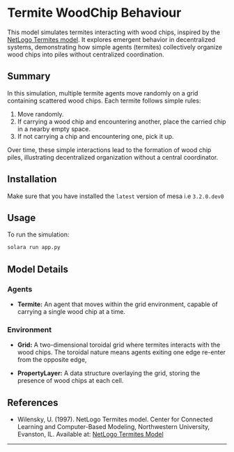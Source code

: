 # Termite WoodChip Behaviour
This model simulates termites interacting with wood chips, inspired by the [NetLogo Termites model](https://ccl.northwestern.edu/netlogo/models/Termites). It explores emergent behavior in decentralized systems, demonstrating how simple agents (termites) collectively organize wood chips into piles without centralized coordination.

## Summary


In this simulation, multiple termite agents move randomly on a grid containing scattered wood chips. Each termite follows simple rules:

1. Move randomly.
2. If carrying a wood chip and encountering another, place the carried chip in a nearby empty space.
3. If not carrying a chip and encountering one, pick it up.

Over time, these simple interactions lead to the formation of wood chip piles, illustrating decentralized organization without a central coordinator.


## Installation

Make sure that you have installed the `latest` version of mesa i.e `3.2.0.dev0`

## Usage

To run the simulation:

```bash
solara run app.py
```


## Model Details

### Agents

- **Termite:** An agent that moves within the grid environment, capable of carrying a single wood chip at a time.

### Environment

- **Grid:** A two-dimensional toroidal grid where termites interacts with the wood chips. The toroidal nature means agents exiting one edge re-enter from the opposite edge,

- **PropertyLayer:** A data structure overlaying the grid, storing  the presence of wood chips at each cell.

## References

- Wilensky, U. (1997). NetLogo Termites model. Center for Connected Learning and Computer-Based Modeling, Northwestern University, Evanston, IL. Available at: [NetLogo Termites Model](https://ccl.northwestern.edu/netlogo/models/Termites)
---



